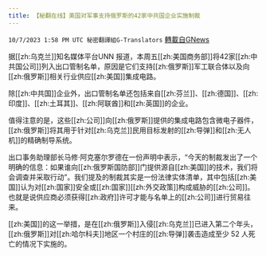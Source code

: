 ```yaml
---
title: 【秘翻在线】美国对军事支持俄罗斯的42家中共国企业实施制裁
---
```

`10/7/2023 1:58 PM UTC 秘密翻譯組G-Translators` [轉載自GNews](https://gnews.org/articles/1799201)

据[[zh:乌克兰]]知名媒体平台UNN 报道，本周五[[zh:美国商务部]]将42家[[zh:中共国公司]]列入出口管制名单，原因是它们支持[[zh:俄罗斯]]军工联合体以及向[[zh:俄罗斯]]相关行业供应[[zh:美国]]集成电路。

除[[zh:中共国]]企业外，出口管制名单还包括来自[[zh:芬兰]]、[[zh:德国]]、[[zh:印度]]、[[zh:土耳其]]、[[zh:阿联酋]]和[[zh:英国]]的企业。

值得注意的是，这些[[zh:公司]]向[[zh:俄罗斯]]提供的集成电路包含微电子器件，[[zh:俄罗斯]]将其用于针对[[zh:乌克兰]]民用目标发射的[[zh:导弹]]和[[zh:无人机]]的精确制导系统。

出口事务助理部长马修·阿克塞尔罗德在一份声明中表示，“今天的制裁发出了一个明确的信息：如果谁向[[zh:俄罗斯国防部]]门提供源自[[zh:美国]]的技术，我们将会调查并采取行动”。我们提及的制裁其实是一份法律实体清单，其中包括[[zh:美国]]认为对[[zh:国家]]安全或[[zh:国家]][[zh:外交政策]]构成威胁的[[zh:公司]]。也就是说供应商必须获得[[zh:政府]]许可才能与名单上的[[zh:公司]]进行贸易往来。

[[zh:美国]]的这一举措，是在[[zh:俄罗斯]]入侵[[zh:乌克兰]]已进入第二个年头，[[zh:俄罗斯]]对[[zh:哈尔科夫]]地区一个村庄的[[zh:导弹]]袭击造成至少 52 人死亡的情况下实施的。

